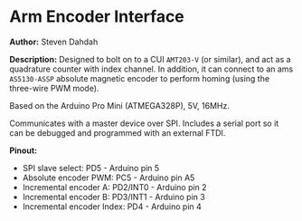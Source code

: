 # Arm Encoder Interface

__Author:__ Steven Dahdah

__Description:__ Designed to bolt on to a CUI `AMT203-V` (or similar), and act as a quadrature counter with index channel. In addition, it can connect to an ams `AS5130-ASSP` absolute magnetic encoder to perform homing (using the three-wire PWM mode).

Based on the Arduino Pro Mini (ATMEGA328P), 5V, 16MHz.

Communicates with a master device over SPI. Includes a serial port so it can be debugged and programmed with an external FTDI.

__Pinout:__
- SPI slave select: PD5 - Arduino pin 5
- Absolute encoder PWM: PC5 - Arduino pin A5
- Incremental encoder A: PD2/INT0 - Arduino pin 2
- Incremental encoder B: PD3/INT1 - Arduino pin 3
- Incremental encoder Index: PD4 - Arduino pin 4
